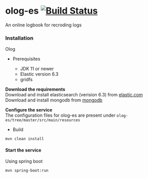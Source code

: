 # olog-es   [![Build Status](https://travis-ci.org/shroffk/olog-es.svg?branch=master)](https://travis-ci.org/shroffk/olog-es)

An online logbook for recroding logs 

### Installation
Olog 

* Prerequisites

  * JDK 11 or newer
  * Elastic version 6.3
  * gridfs


 **Download the requirements**   
 Download and install elasticsearch (verision 6.3) from [elastic.com](https://www.elastic.co/downloads/past-releases/elasticsearch-6-3-1)    
 Download and install mongodb from [mongodb](https://www.mongodb.com/download-center/community)    
  
  
 **Configure the service**   
 The configuration files for olog-es are present under `olog-es/tree/master/src/main/resources` 


* Build 
```
mvn clean install
``` 

#### Start the service  

Using spring boot  

```
mvn spring-boot:run
```
